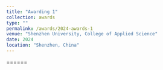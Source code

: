```yaml
---
title: "Awarding 1"
collection: awards
type: ""
permalink: /awards/2024-awards-1
venue: "Shenzhen University, College of Applied Science"
date: 2024
location: "Shenzhen, China"
---
```


======